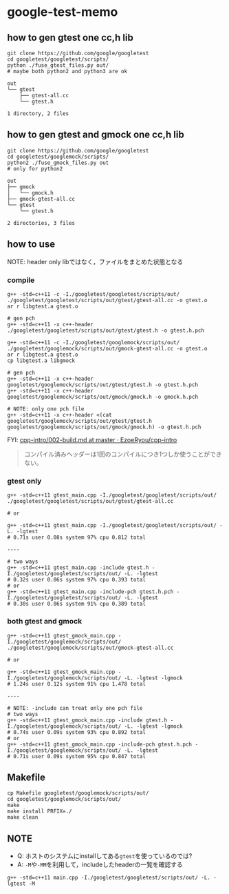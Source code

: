 # google-test-memo

## how to gen gtest one cc,h lib
```
git clone https://github.com/google/googletest
cd googletest/googletest/scripts/
python ./fuse_gtest_files.py out/
# maybe both python2 and python3 are ok
```

```
out
└── gtest
    ├── gtest-all.cc
    └── gtest.h

1 directory, 2 files
```

## how to gen gtest and gmock one cc,h lib
```
git clone https://github.com/google/googletest
cd googletest/googlemock/scripts/
python2 ./fuse_gmock_files.py out
# only for python2
```

```
out
├── gmock
│   └── gmock.h
├── gmock-gtest-all.cc
└── gtest
    └── gtest.h

2 directories, 3 files
```

## how to use
NOTE: header only libではなく，ファイルをまとめた状態となる

### compile
```
g++ -std=c++11 -c -I./googletest/googletest/scripts/out/ ./googletest/googletest/scripts/out/gtest/gtest-all.cc -o gtest.o
ar r libgtest.a gtest.o

# gen pch
g++ -std=c++11 -x c++-header ./googletest/googletest/scripts/out/gtest/gtest.h -o gtest.h.pch

g++ -std=c++11 -c -I./googletest/googlemock/scripts/out/ ./googletest/googlemock/scripts/out/gmock-gtest-all.cc -o gtest.o
ar r libgtest.a gtest.o
cp libgtest.a libgmock

# gen pch
g++ -std=c++11 -x c++-header googletest/googlemock/scripts/out/gtest/gtest.h -o gtest.h.pch
g++ -std=c++11 -x c++-header googletest/googlemock/scripts/out/gmock/gmock.h -o gmock.h.pch

# NOTE: only one pch file
g++ -std=c++11 -x c++-header <(cat googletest/googlemock/scripts/out/gtest/gtest.h googletest/googlemock/scripts/out/gmock/gmock.h) -o gtest.h.pch
```

FYI: [cpp\-intro/002\-build\.md at master · EzoeRyou/cpp\-intro]( https://github.com/EzoeRyou/cpp-intro/blob/master/002-build.md )

>  コンパイル済みヘッダーは1回のコンパイルにつき1つしか使うことができない。

### gtest only
```
g++ -std=c++11 gtest_main.cpp -I./googletest/googletest/scripts/out/ ./googletest/googletest/scripts/out/gtest/gtest-all.cc

# or

g++ -std=c++11 gtest_main.cpp -I./googletest/googletest/scripts/out/ -L. -lgtest
# 0.71s user 0.08s system 97% cpu 0.812 total

----

# two ways
g++ -std=c++11 gtest_main.cpp -include gtest.h -I./googletest/googletest/scripts/out/ -L. -lgtest
# 0.32s user 0.06s system 97% cpu 0.393 total
# or
g++ -std=c++11 gtest_main.cpp -include-pch gtest.h.pch -I./googletest/googletest/scripts/out/ -L. -lgtest
# 0.30s user 0.06s system 91% cpu 0.389 total
```

### both gtest and gmock
```
g++ -std=c++11 gtest_gmock_main.cpp -I./googletest/googlemock/scripts/out/ ./googletest/googlemock/scripts/out/gmock-gtest-all.cc

# or

g++ -std=c++11 gtest_gmock_main.cpp -I./googletest/googlemock/scripts/out/ -L. -lgtest -lgmock
# 1.24s user 0.12s system 91% cpu 1.478 total

----

# NOTE: -include can treat only one pch file
# two ways
g++ -std=c++11 gtest_gmock_main.cpp -include gtest.h -I./googletest/googlemock/scripts/out/ -L. -lgtest -lgmock
# 0.74s user 0.09s system 93% cpu 0.892 total
# or
g++ -std=c++11 gtest_gmock_main.cpp -include-pch gtest.h.pch -I./googletest/googlemock/scripts/out/ -L. -lgtest
# 0.71s user 0.09s system 95% cpu 0.847 total
```

## Makefile
```
cp Makefile googletest/googlemock/scripts/out/
cd googletest/googlemock/scripts/out/
make
make install PRFIX=./
make clean
```

## NOTE
* Q: ホストのシステムにinstallしてある`gtest`を使っているのでは?
* A: `-M`や`-MM`を利用して，includeしたheaderの一覧を確認する
```
g++ -std=c++11 main.cpp -I./googletest/googletest/scripts/out/ -L. -lgtest -M
```

